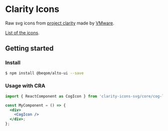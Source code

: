 # Clarity Icons

Raw svg icons from [project clarity](https://vmware.github.io/clarity/) made by [VMware](https://github.com/vmware).

[List of the icons](https://vmware.github.io/clarity/icons/icon-sets).

## Getting started

### Install

```sh
$ npm install @beqom/alto-ui --save
```

### Usage with CRA

```jsx
import { ReactComponent as CogIcon } from 'clarity-icons-svg/core/cog-line.svg';

const MyComponent = () => {
  <div>
    <CogIcon />
  </div>;
};
```
